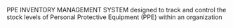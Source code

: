 PPE INVENTORY MANAGEMENT SYSTEM designed to track and control the stock levels of Personal Protective Equipment (PPE) within an organization

